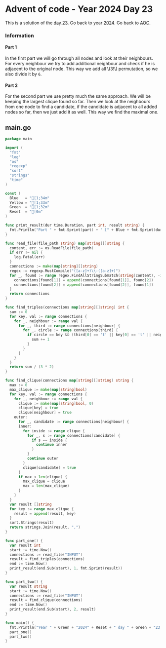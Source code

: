 # Advent of code - Year 2024 Day 23

This is a solution of the [day 23](https://adventofcode.com/2024/day/23). Go back to year [2024](2024.md). Go back to [AOC](../adventofcode.md).

### Information

#### Part 1

In the first part we will go through all nodes and look at their neighbours. For every neighbour we try to add additional neighbour and check if he is adjacent to the original node. This way we add all \\(3!\\) permutation, so we also divide it by `6`.

#### Part 2

For the second part we use pretty much the same approach. We will be keeping the largest clique found so far. Then we look at the neighbours from one node to find a candidate, if the candidate is adjacent to all added nodes so far, then we just add it as well. This way we find the maximal one.


## main.go

```go
package main

import (
  "fmt"
  "log"
  "os"
  "regexp"
  "sort"
  "strings"
  "time"
)

const (
  Blue   = "[1;34m"
  Yellow = "[1;33m"
  Green  = "[1;32m"
  Reset  = "[0m"
)

func print_result(dur time.Duration, part int, result string) {
  fmt.Println("Part " + fmt.Sprint(part) + " [" + Blue + fmt.Sprint(dur) + Reset + "]: " + Yellow + result + Reset)
}

func read_file(file_path string) map[string][]string {
  content, err := os.ReadFile(file_path)
  if err != nil {
    log.Fatal(err)
  }
  connections := make(map[string][]string)
  regex := regexp.MustCompile("([a-z]+)\\-([a-z]+)")
  for _, found := range regex.FindAllStringSubmatch(string(content), -1) {
    connections[found[1]] = append(connections[found[1]], found[2])
    connections[found[2]] = append(connections[found[2]], found[1])
  }
  return connections
}

func find_triples(connections map[string][]string) int {
  sum := 0
  for key, val := range connections {
    for _, neighbour := range val {
      for _, third := range connections[neighbour] {
        for _, circle := range connections[third] {
          if circle == key && (third[0] == 't' || key[0] == 't' || neighbour[0] == 't') {
            sum += 1
          }
        }
      }
    }
  }
  return sum / (3 * 2)
}

func find_clique(connections map[string][]string) string {
  max := 0
  max_clique := make(map[string]bool)
  for key, val := range connections {
    for _, neighbour := range val {
      clique := make(map[string]bool, 0)
      clique[key] = true
      clique[neighbour] = true
    outer:
      for _, candidate := range connections[neighbour] {
      inner:
        for inside := range clique {
          for _, s := range connections[candidate] {
            if s == inside {
              continue inner
            }
          }
          continue outer
        }
        clique[candidate] = true
      }
      if max < len(clique) {
        max_clique = clique
        max = len(max_clique)
      }
    }
  }
  var result []string
  for key := range max_clique {
    result = append(result, key)
  }
  sort.Strings(result)
  return strings.Join(result, ",")
}

func part_one() {
  var result int
  start := time.Now()
  connections := read_file("INPUT")
  result = find_triples(connections)
  end := time.Now()
  print_result(end.Sub(start), 1, fmt.Sprint(result))
}

func part_two() {
  var result string
  start := time.Now()
  connections := read_file("INPUT")
  result = find_clique(connections)
  end := time.Now()
  print_result(end.Sub(start), 2, result)
}

func main() {
  fmt.Println("Year " + Green + "2024" + Reset + " day " + Green + "23 - Claw Contraption" + Reset)
  part_one()
  part_two()
}
```


